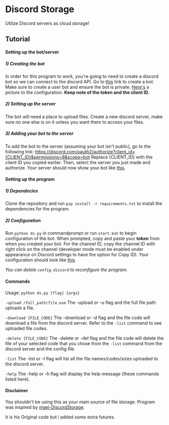 # Discord Storage
Utilize Discord servers as cloud storage!

## Tutorial
#### Setting up the bot/server

##### 1) Creating the bot
In order for this program to work, you're going to need to create a discord bot so we can connect to the discord API. Go to [this](https://discordapp.com/developers/applications/me) link to create a bot. Make sure to create a user bot and ensure the bot is private. [Here's](http://i.imgur.com/QIWBksk.png) a picture to the configuration. **Keep note of the token and the client ID.**
##### 2) Setting up the server
The bot will need a place to upload files. Create a new discord server, make sure no one else is on it unless you want them to access your files.

##### 3) Adding your bot to the server
To add the bot to the server (assuming your bot isn't public), go to the following link: https://discord.com/oauth2/authorize?client_id={CLIENT_ID}&permissions=8&scope=bot
Replace {CLIENT_ID} with the client ID you copied earlier. Then, select the server you just made and authorize. Your server should now show your bot like [this](http://i.imgur.com/NnqQAv7.png).

#### Setting up the program
##### 1) Dependecies
Clone the repository and run ```pip install -r requirements.txt``` to install the dependencies for the program.
##### 2) Configuration
Run ```python ds.py``` in commandprompt or run ```start.bat``` to begin configuration of the bot. When prompted, copy and paste your **token** from when you created your bot. For the channel ID, copy the channel ID with right click on the channel (developer mode must be enabled under appearance on Discord settings to have the option for Copy ID). Your configuration should look like [this](http://i.imgur.com/g72BDoG.png)

*You can delete ```config.discord``` to reconfigure the program.*
#### Commands
Usage: ```python ds.py [flag] {args}```

```-upload /full_path/file.exe``` The -upload or -u flag and the full file path uploads a file.

```-download {FILE_CODE}``` The -download or -d flag and the file code will download a file from the discord server. Refer to the ```-list``` command to see uploaded file codes.

```-delete {FILE_CODE}``` The -delete or -del flag and the file code will delete the file of your selected code that you chose from the ```-list``` command from the discord server and the config file.

```-list``` The -list or -l flag will list all the file names/codes/sizes uploaded to the discord server.

```-help``` The -help or -h flag will display the help message (these commands listed here).


#### Disclaimer
You shouldn't be using this as your main source of file storage. Program was inspired by [nigel-DiscordStorage](https://github.com/nigel/DiscordStorage). 

It is his Original code but i added some extra futures.
